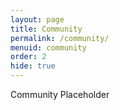 ```yaml
---
layout: page
title: Community
permalink: /community/
menuid: community
order: 2
hide: true
---
```


Community Placeholder
